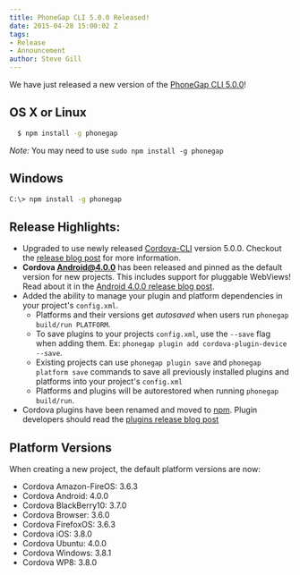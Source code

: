 ```yaml
---
title: PhoneGap CLI 5.0.0 Released!
date: 2015-04-28 15:00:02 Z
tags:
- Release
- Announcement
author: Steve Gill
---
```


We have just released a new version of the [PhoneGap CLI 5.0.0](https://www.npmjs.com/package/phonegap)!

## OS X or Linux

```sh
  $ npm install -g phonegap
```

_Note:_ You may need to use `sudo npm install -g phonegap`

## Windows

```sh
C:\> npm install -g phonegap
```

## Release Highlights:

* Upgraded to use newly released [Cordova-CLI](https://www.npmjs.com/package/cordova) version 5.0.0. Checkout the [release blog post](http://cordova.apache.org/news/2015/04/21/tools-release.html) for more information.
* **Cordova Android@4.0.0** has been released and pinned as the default version for new projects. This includes support for pluggable WebViews! Read about it in the [Android 4.0.0 release blog post](http://cordova.apache.org/announcements/2015/04/15/cordova-android-4.0.0.html).
* Added the ability to manage your plugin and platform dependencies in your project's `config.xml`.
  * Platforms and their versions get *autosaved* when users run `phonegap build/run PLATFORM`.
  * To save plugins to your projects `config.xml`, use the `--save` flag when adding them. Ex: `phonegap plugin add cordova-plugin-device --save`.
  * Existing projects can use `phonegap plugin save` and `phonegap platform save` commands to save all previously installed plugins and platforms into your project's `config.xml`
  * Platforms and plugins will be autorestored when running `phonegap build/run`.
* Cordova plugins have been renamed and moved to [npm](https://www.npmjs.com/browse/keyword/ecosystem:cordova). Plugin developers should read the [plugins release blog post](http://cordova.apache.org/announcements/2015/04/21/plugins-release-and-move-to-npm.html)

## Platform Versions

When creating a new project, the default platform versions are now:

* Cordova Amazon-FireOS: 3.6.3
* Cordova Android: 4.0.0
* Cordova BlackBerry10: 3.7.0
* Cordova Browser: 3.6.0
* Cordova FirefoxOS: 3.6.3
* Cordova iOS: 3.8.0
* Cordova Ubuntu: 4.0.0
* Cordova Windows: 3.8.1
* Cordova WP8: 3.8.0
